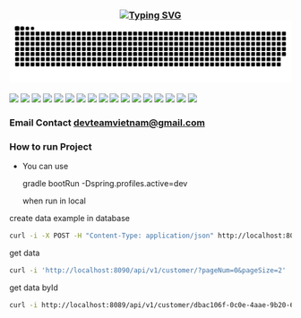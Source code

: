 <h3 align="center">

[![Typing SVG](https://readme-typing-svg.herokuapp.com?color=%2336BCF7&center=true&vCenter=true&lines=Digitalvfx+Project)](https://git.io/typing-svg)
![Snake animation](github-user-contribution.svg)
</h3>

![](https://img.shields.io/badge/Language-Java-informational?style=flat&logo=solidity&logoColor=white&color=3bac3a)
![](https://img.shields.io/badge/Framework-springboot-informational?style=flat&logo=springboot&logoColor=white&color=3bac3a)
![](https://img.shields.io/badge/Framework-gradle-informational?style=flat&logo=gradle&logoColor=white&color=3bac3a)
![](https://img.shields.io/badge/Framework-lombok-informational?style=flat&logo=lombok&logoColor=white&color=3bac3a)
![](https://img.shields.io/badge/Framework-springsecurity-informational?style=flat&logo=springsecurity&logoColor=white&color=3bac3a)
![](https://img.shields.io/badge/CI/CD-Github_Action-informational?style=flat&logo=github&logoColor=white&color=3bac3a)
![](https://img.shields.io/badge/CI/CD-Jenkins-informational?style=flat&logo=jenkins&logoColor=white&color=3bac3a)
![](https://img.shields.io/badge/CI/CD-Circle_CI-informational?style=flat&logo=circleci&logoColor=white&color=3bac3a)
![](https://img.shields.io/badge/Database-PostgreSQL-informational?style=flat&logo=postgresql&logoColor=white&color=3bac3a)
![](https://img.shields.io/badge/Database-MySQL-informational?style=flat&logo=mysql&logoColor=white&color=3bac3a)
![](https://img.shields.io/badge/Database-h2-informational?style=flat&logo=h2&logoColor=white&color=3bac3a)
![](https://img.shields.io/badge/Database-Sqlite-informational?style=flat&logo=sqlite&logoColor=white&color=3bac3a)
![](https://img.shields.io/badge/OS-MacOS-informational?style=flat&logo=apple&logoColor=white&color=3bac3a)
![](https://img.shields.io/badge/OS-Windows-informational?style=flat&logo=windows&logoColor=white&color=3bac3a)
![](https://img.shields.io/badge/Shell-Bash-informational?style=flat&logo=gnu-bash&logoColor=white&color=3bac3a)
![](https://img.shields.io/badge/Tools-Docker-informational?style=flat&logo=docker&logoColor=white&color=3bac3a)
![](https://img.shields.io/badge/Cloud-AWS-informational?style=flat&logo=Amazon&logoColor=white&color=3bac3a)

### Email Contact devteamvietnam@gmail.com

### How to run Project
- You can use 
  
  gradle bootRun -Dspring.profiles.active=dev 
  
  when run in local

create data example in database
```bash
curl -i -X POST -H "Content-Type: application/json" http://localhost:8090/api/v1/customer/ -d '{"firstName":"Thien","lastName":"Dinh","emailAddress":"devteamvietnam@gmail.com","addresses":[{"streetAddress":"Hai An","city":"Hai Phong","stateCode":"VN","zipCode":"57564","country":"VN"}]}'
```
get data
```bash
curl -i 'http://localhost:8090/api/v1/customer/?pageNum=0&pageSize=2'
```
get data byId
```bash
curl -i http://localhost:8089/api/v1/customer/dbac106f-0c0e-4aae-9b20-654518fe3a53
```